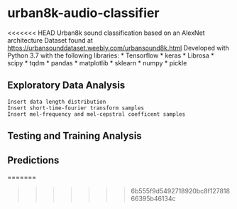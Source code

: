 # urban8k-audio-classifier
<<<<<<< HEAD
    Urban8k sound classification based on an AlexNet architecture 
    Dataset found at https://urbansounddataset.weebly.com/urbansound8k.html
    Developed with Python 3.7 with the following libraries:
        * Tensorflow
        * keras
        * Librosa
        * scipy
        * tqdm
        * pandas
        * matplotlib
        * sklearn
        * numpy
        * pickle

## Exploratory Data Analysis
    Insert data length distribution
    Insert short-time-fourier transform samples
    Insert mel-frequency and mel-cepstral coefficent samples
## Testing and Training Analysis

## Predictions
=======
>>>>>>> 6b555f9d5492718920bc8f12781866395b46134c

